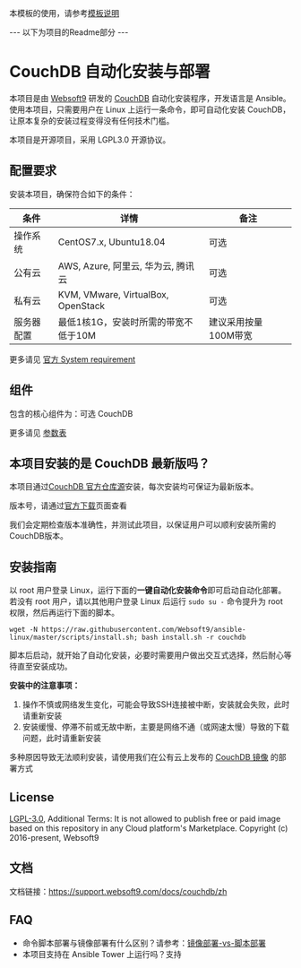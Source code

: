
本模板的使用，请参考[模板说明](template.md)

--- 以下为项目的Readme部分 ---

# CouchDB 自动化安装与部署

本项目是由 [Websoft9](https://www.websoft9.com) 研发的 [CouchDB](https://couchdb.apache.org/) 自动化安装程序，开发语言是 Ansible。使用本项目，只需要用户在 Linux 上运行一条命令，即可自动化安装 CouchDB，让原本复杂的安装过程变得没有任何技术门槛。  

本项目是开源项目，采用 LGPL3.0 开源协议。

## 配置要求

安装本项目，确保符合如下的条件：

| 条件       | 详情       | 备注  |
| ------------ | ------------ | ----- |
| 操作系统       | CentOS7.x, Ubuntu18.04       |  可选  |
| 公有云| AWS, Azure, 阿里云, 华为云, 腾讯云 | 可选 |
| 私有云|  KVM, VMware, VirtualBox, OpenStack | 可选 |
| 服务器配置 | 最低1核1G，安装时所需的带宽不低于10M |  建议采用按量100M带宽 |

更多请见 [官方 System requirement](https://docs.couchdb.org/en/latest/install/index.html)

## 组件

包含的核心组件为：可选 CouchDB

更多请见 [参数表](/docs/zh/stack-components.md)

## 本项目安装的是 CouchDB 最新版吗？

本项目通过[CouchDB 官方仓库源](https://docs.couchdb.org/en/latest/install/index.html)安装，每次安装均可保证为最新版本。

版本号，请通过[官方下载](https://couchdb.apache.org/)页面查看  

我们会定期检查版本准确性，并测试此项目，以保证用户可以顺利安装所需的CouchDB版本。  

## 安装指南

以 root 用户登录 Linux，运行下面的**一键自动化安装命令**即可启动自动化部署。若没有 root 用户，请以其他用户登录 Linux 后运行 `sudo su -` 命令提升为 root 权限，然后再运行下面的脚本。

```
wget -N https://raw.githubusercontent.com/Websoft9/ansible-linux/master/scripts/install.sh; bash install.sh -r couchdb
```

脚本后启动，就开始了自动化安装，必要时需要用户做出交互式选择，然后耐心等待直至安装成功。

**安装中的注意事项：**  

1. 操作不慎或网络发生变化，可能会导致SSH连接被中断，安装就会失败，此时请重新安装
2. 安装缓慢、停滞不前或无故中断，主要是网络不通（或网速太慢）导致的下载问题，此时请重新安装

多种原因导致无法顺利安装，请使用我们在公有云上发布的 [CouchDB 镜像](https://apps.websoft9.com/couchdb) 的部署方式

## License

[LGPL-3.0](/License.md), Additional Terms: It is not allowed to publish free or paid image based on this repository in any Cloud platform's Marketplace.
Copyright (c) 2016-present, Websoft9

## 文档

文档链接：https://support.websoft9.com/docs/couchdb/zh

## FAQ

- 命令脚本部署与镜像部署有什么区别？请参考：[镜像部署-vs-脚本部署](https://support.websoft9.com/docs/faq/zh/bz-product.html#镜像部署-vs-脚本部署)
- 本项目支持在 Ansible Tower 上运行吗？支持
